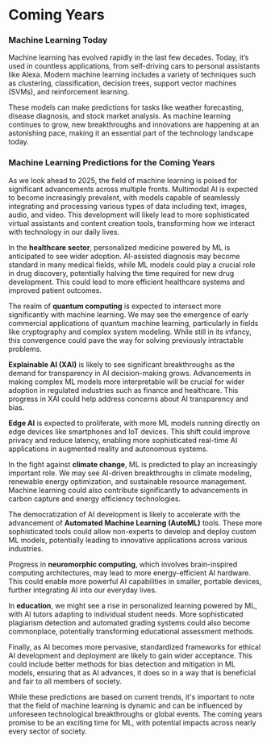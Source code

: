 # Coming Years

### Machine Learning Today

Machine learning has evolved rapidly in the last few decades. Today, it’s used in countless applications, from self-driving cars to personal assistants like Alexa. Modern machine learning includes a variety of techniques such as clustering, classification, decision trees, support vector machines (SVMs), and reinforcement learning.

These models can make predictions for tasks like weather forecasting, disease diagnosis, and stock market analysis. As machine learning continues to grow, new breakthroughs and innovations are happening at an astonishing pace, making it an essential part of the technology landscape today.

### Machine Learning Predictions for the Coming Years

As we look ahead to 2025, the field of machine learning is poised for significant advancements across multiple fronts. Multimodal AI is expected to become increasingly prevalent, with models capable of seamlessly integrating and processing various types of data including text, images, audio, and video. This development will likely lead to more sophisticated virtual assistants and content creation tools, transforming how we interact with technology in our daily lives.

In the **healthcare sector**, personalized medicine powered by ML is anticipated to see wider adoption. AI-assisted diagnosis may become standard in many medical fields, while ML models could play a crucial role in drug discovery, potentially halving the time required for new drug development. This could lead to more efficient healthcare systems and improved patient outcomes.

The realm of **quantum computing** is expected to intersect more significantly with machine learning. We may see the emergence of early commercial applications of quantum machine learning, particularly in fields like cryptography and complex system modeling. While still in its infancy, this convergence could pave the way for solving previously intractable problems.

**Explainable AI (XAI)** is likely to see significant breakthroughs as the demand for transparency in AI decision-making grows. Advancements in making complex ML models more interpretable will be crucial for wider adoption in regulated industries such as finance and healthcare. This progress in XAI could help address concerns about AI transparency and bias.

**Edge AI** is expected to proliferate, with more ML models running directly on edge devices like smartphones and IoT devices. This shift could improve privacy and reduce latency, enabling more sophisticated real-time AI applications in augmented reality and autonomous systems.

In the fight against **climate change**, ML is predicted to play an increasingly important role. We may see AI-driven breakthroughs in climate modeling, renewable energy optimization, and sustainable resource management. Machine learning could also contribute significantly to advancements in carbon capture and energy efficiency technologies.

The democratization of AI development is likely to accelerate with the advancement of **Automated Machine Learning (AutoML)** tools. These more sophisticated tools could allow non-experts to develop and deploy custom ML models, potentially leading to innovative applications across various industries.

Progress in **neuromorphic computing**, which involves brain-inspired computing architectures, may lead to more energy-efficient AI hardware. This could enable more powerful AI capabilities in smaller, portable devices, further integrating AI into our everyday lives.

In **education**, we might see a rise in personalized learning powered by ML, with AI tutors adapting to individual student needs. More sophisticated plagiarism detection and automated grading systems could also become commonplace, potentially transforming educational assessment methods.

Finally, as AI becomes more pervasive, standardized frameworks for ethical AI development and deployment are likely to gain wider acceptance. This could include better methods for bias detection and mitigation in ML models, ensuring that as AI advances, it does so in a way that is beneficial and fair to all members of society.

While these predictions are based on current trends, it's important to note that the field of machine learning is dynamic and can be influenced by unforeseen technological breakthroughs or global events. The coming years promise to be an exciting time for ML, with potential impacts across nearly every sector of society.
